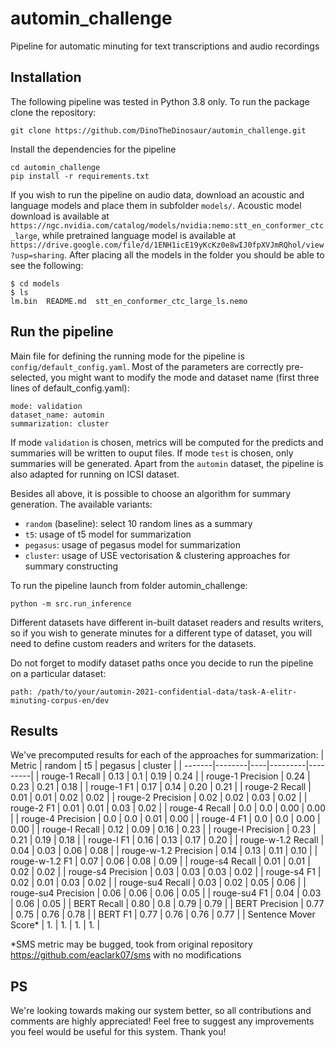 # automin_challenge

Pipeline for automatic minuting for text transcriptions and audio recordings

## Installation

The following pipeline was tested in Python 3.8 only. To run the package clone the repository:
```
git clone https://github.com/DinoTheDinosaur/automin_challenge.git
```
Install the dependencies for the pipeline
```
cd automin_challenge
pip install -r requirements.txt
```
If you wish to run the pipeline on audio data, download an acoustic and language models and place them in subfolder `models/`. Acoustic model download is available at `https://ngc.nvidia.com/catalog/models/nvidia:nemo:stt_en_conformer_ctc_large`, while pretrained language model is available at `https://drive.google.com/file/d/1ENH1icE19yKcKz0e8wIJ0fpXVJmRQhol/view?usp=sharing`. After placing all the models in the folder you should be able to see the following:
```
$ cd models
$ ls
lm.bin  README.md  stt_en_conformer_ctc_large_ls.nemo
```

## Run the pipeline

Main file for defining the running mode for the pipeline is `config/default_config.yaml`. Most of the parameters are correctly pre-selected, you might want to modify the mode and dataset name (first three lines of default_config.yaml):
```
mode: validation
dataset_name: automin
summarization: cluster
```
If mode `validation` is chosen, metrics will be computed for the predicts and summaries will be written to ouput files. If mode `test` is chosen, only summaries will be generated. Apart from the `automin` dataset, the pipeline is also adapted for running on ICSI dataset.

Besides all above, it is possible to choose an algorithm for summary generation. The available variants:
- `random` (baseline): select 10 random lines as a summary
- `t5`: usage of t5 model for summarization
- `pegasus`: usage of pegasus model for summarization
- `cluster`: usage of USE vectorisation & clustering approaches for summary constructing

To run the pipeline launch from folder automin_challenge:
```
python -m src.run_inference
```
Different datasets have different in-built dataset readers and results writers, so if you wish to generate minutes for a different type of dataset, you will need to define custom readers and writers for the datasets.

Do not forget to modify dataset paths once you decide to run the pipeline on a particular dataset:
```
path: /path/to/your/automin-2021-confidential-data/task-A-elitr-minuting-corpus-en/dev
```

## Results

We've precomputed results for each of the approaches for summarization:
| Metric | random | t5 | pegasus | cluster |
| -------|--------|----|---------|---------|
| rouge-1 Recall | 0.13 | 0.1 | 0.19 | 0.24 |
| rouge-1 Precision | 0.24 | 0.23 | 0.21 | 0.18 |
| rouge-1 F1 | 0.17 | 0.14 | 0.20 | 0.21 |
| rouge-2 Recall | 0.01 | 0.01 | 0.02 | 0.02 |
| rouge-2 Precision | 0.02 | 0.02 | 0.03 | 0.02 |
| rouge-2 F1 | 0.01 | 0.01 | 0.03 | 0.02 |
| rouge-4 Recall | 0.0 | 0.0 | 0.00 | 0.00 |
| rouge-4 Precision | 0.0 | 0.0 | 0.01 | 0.00 |
| rouge-4 F1 | 0.0 | 0.0 | 0.00 | 0.00 |
| rouge-l Recall | 0.12 | 0.09 | 0.16 | 0.23 |
| rouge-l Precision | 0.23 | 0.21 | 0.19 | 0.18 |
| rouge-l F1 | 0.16 | 0.13 | 0.17 | 0.20 |
| rouge-w-1.2 Recall | 0.04 | 0.03 | 0.06 | 0.08 |
| rouge-w-1.2 Precision | 0.14 | 0.13 | 0.11 | 0.10 |
| rouge-w-1.2 F1 | 0.07 | 0.06 | 0.08 | 0.09 |
| rouge-s4 Recall | 0.01 | 0.01 | 0.02 | 0.02 |
| rouge-s4 Precision | 0.03 | 0.03 | 0.03 | 0.02 |
| rouge-s4 F1 | 0.02 | 0.01 | 0.03 | 0.02 |
| rouge-su4 Recall | 0.03 | 0.02 | 0.05 | 0.06 |
| rouge-su4 Precision | 0.06 | 0.06 | 0.06 | 0.05 |
| rouge-su4 F1 | 0.04 | 0.03 | 0.06 | 0.05 |
| BERT Recall | 0.80 | 0.8 | 0.79 | 0.79 |
| BERT Precision | 0.77 | 0.75 | 0.76 | 0.78 |
| BERT F1 | 0.77 | 0.76 | 0.76 | 0.77 |
| Sentence Mover Score* | 1. | 1. | 1. | 1. |

*SMS metric may be bugged, took from original repository https://github.com/eaclark07/sms with no modifications

## PS

We're looking towards making our system better, so all contributions and comments are highly appreciated! Feel free to suggest any improvements you feel would be useful for this system. Thank you!
